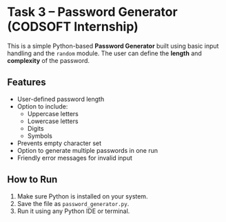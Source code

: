 # Task 3 – Password Generator (CODSOFT Internship)

This is a simple Python-based **Password Generator** built using basic input handling and the `random` module. The user can define the **length** and **complexity** of the password.

## Features
- User-defined password length
- Option to include:
  - Uppercase letters
  - Lowercase letters
  - Digits
  - Symbols
- Prevents empty character set
- Option to generate multiple passwords in one run
- Friendly error messages for invalid input

## How to Run
1. Make sure Python is installed on your system.
2. Save the file as `password_generator.py`.
3. Run it using any Python IDE or terminal.
